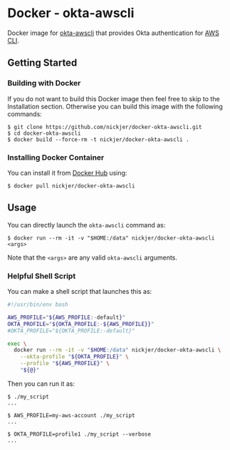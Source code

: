 # Docker - okta-awscli

Docker image for [okta-awscli](https://github.com/jmhale/okta-awscli) that
provides Okta authentication for [AWS CLI](https://aws.amazon.com/cli/).

## Getting Started

### Building with Docker

If you do not want to build this Docker image then feel free to skip to the
Installation section. Otherwise you can build this image with the following
commands:

```console
$ git clone https://github.com/nickjer/docker-okta-awscli.git
$ cd docker-okta-awscli
$ docker build --force-rm -t nickjer/docker-okta-awscli .
```

### Installing Docker Container

You can install it from [Docker Hub](https://hub.docker.com/) using:

```console
$ docker pull nickjer/docker-okta-awscli
```

## Usage

You can directly launch the `okta-awscli` command as:

```console
$ docker run --rm -it -v "$HOME:/data" nickjer/docker-okta-awscli <args>
```

Note that the `<args>` are any valid `okta-awscli` arguments.

### Helpful Shell Script

You can make a shell script that launches this as:

```bash
#!/usr/bin/env bash

AWS_PROFILE="${AWS_PROFILE:-default}"
OKTA_PROFILE="${OKTA_PROFILE:-${AWS_PROFILE}}"
#OKTA_PROFILE="${OKTA_PROFILE:-default}"

exec \
  docker run --rm -it -v "$HOME:/data" nickjer/docker-okta-awscli \
    --okta-profile "${OKTA_PROFILE}" \
    --profile "${AWS_PROFILE}" \
    "${@}"
```

Then you can run it as:

```console
$ ./my_script
...

$ AWS_PROFILE=my-aws-account ./my_script
...

$ OKTA_PROFILE=profile1 ./my_script --verbose
...
```
